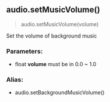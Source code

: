 
## audio.setMusicVolume()

> audio.setMusicVolume(volume)

Set the volume of background music

### Parameters:

-   float **volume** must be in 0.0 ~ 1.0

### Alias:

-   audio.setBackgroundMusicVolume()
